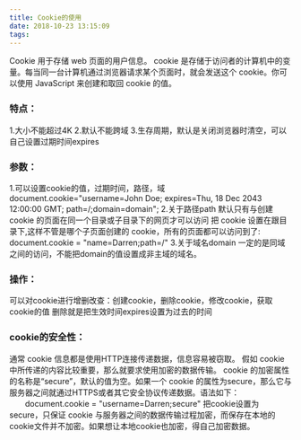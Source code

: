 ```yaml
---
title: Cookie的使用
date: 2018-10-23 13:15:09
tags:
---
```


Cookie 用于存储 web 页面的用户信息。
cookie 是存储于访问者的计算机中的变量。每当同一台计算机通过浏览器请求某个页面时，就会发送这个 cookie。你可以使用 JavaScript 来创建和取回 cookie 的值。
### 特点：  
1.大小不能超过4K
2.默认不能跨域
3.生存周期，默认是关闭浏览器时清空，可以自己设置过期时间expires
<!-- more -->
### 参数：
1.可以设置cookie的值，过期时间，路径，域
document.cookie="username=John Doe; expires=Thu, 18 Dec 2043 12:00:00 GMT; path=/;domain=domain";
2.关于路径path
默认只有与创建 cookie 的页面在同一个目录或子目录下的网页才可以访问
把 cookie 设置在跟目录下,这样不管是哪个子页面创建的 cookie，所有的页面都可以访问到了:
document.cookie = "name=Darren;path=/"
3.关于域名domain
一定的是同域之间的访问，不能把domain的值设置成非主域的域名。

### 操作：
可以对cookie进行增删改查：创建cookie，删除cookie，修改cookie，获取cookie的值
删除就是把生效时间expires设置为过去的时间

### cookie的安全性：
通常 cookie 信息都是使用HTTP连接传递数据，信息容易被窃取。
假如 cookie 中所传递的内容比较重要，那么就要求使用加密的数据传输。
cookie 的加密属性的名称是“secure”，默认的值为空。如果一个 cookie 的属性为secure，那么它与服务器之间就通过HTTPS或者其它安全协议传递数据。语法如下：
　　document.cookie = "username=Darren;secure"
把cookie设置为secure，只保证 cookie 与服务器之间的数据传输过程加密，而保存在本地的 cookie文件并不加密。如果想让本地cookie也加密，得自己加密数据。